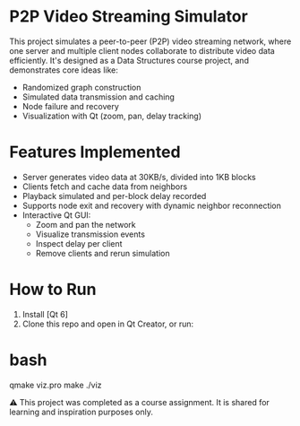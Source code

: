 # P2P Video Streaming Simulator

This project simulates a peer-to-peer (P2P) video streaming network, where one server and multiple client nodes collaborate to distribute video data efficiently. It's designed as a Data Structures course project, and demonstrates core ideas like:

- Randomized graph construction
- Simulated data transmission and caching
- Node failure and recovery
- Visualization with Qt (zoom, pan, delay tracking)


# Features Implemented

- Server generates video data at 30KB/s, divided into 1KB blocks
- Clients fetch and cache data from neighbors
- Playback simulated and per-block delay recorded
- Supports node exit and recovery with dynamic neighbor reconnection
- Interactive Qt GUI:
  - Zoom and pan the network
  - Visualize transmission events
  - Inspect delay per client
  - Remove clients and rerun simulation


# How to Run

1. Install [Qt 6] 
2. Clone this repo and open in Qt Creator, or run:

# bash
qmake viz.pro
make
./viz

 
⚠️  This project was completed as a course assignment.
   It is shared for learning and inspiration purposes only.
